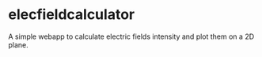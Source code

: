 elecfieldcalculator
===================

A simple webapp to calculate electric fields intensity and plot them on a 2D plane.
